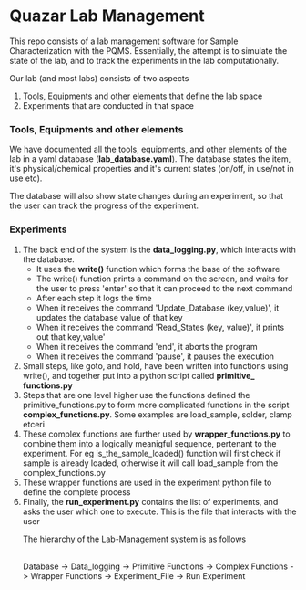 # Quazar Lab Management

This repo consists of a lab management software for Sample Characterization with the PQMS. Essentially, the attempt is to simulate the state of the lab, and to track the experiments in the lab computationally.

Our lab (and most labs) consists of two aspects

<ol>
<li>Tools, Equipments and other elements that define the lab space
<li>Experiments that are conducted in that space
</ol>

### Tools, Equipments and other elements

We have documented all the tools, equipments, and other elements of the lab in a yaml database (<b>lab_database.yaml</b>). The database states the item, it's physical/chemical properties and it's current states (on/off, in use/not in use etc). 

The database will also show state changes during an experiment, so that the user can track the progress of the experiment.

### Experiments

<ol>
<li>The back end of the system is the <b>data_logging.py</b>, which interacts with the database. 
<ul>
<li>It uses the <b>write()</b> function which forms the base of the software
<li>The write() function prints a command on the screen, and waits for the user to press 'enter' so that it can proceed to the next command
<li>After each step it logs the time
<li>When it receives the command 'Update_Database (key,value)', it updates the database value of that key
<li>When it receives the command 'Read_States (key, value)', it prints out that key,value'
<li>When it receives the command 'end', it aborts the program
<li>When it receives the command 'pause', it pauses the execution
</ul>
<li>Small steps, like goto, and hold, have been written into functions using write(), and together put into a python script called <b>primitive_ functions.py</b>
<li>Steps that are one level higher use the functions defined the primitive_functions.py to form more complicated functions in the script <b>complex_functions.py</b>. Some examples are load_sample, solder, clamp etceri
<li>These complex functions are further used by <b>wrapper_functions.py</b> to combine them into a logically meanigful sequence, pertenant to the experiment. For eg is_the_sample_loaded() function will first check if sample is already loaded, otherwise it will call load_sample from the complex_functions.py
<li>These wrapper functions are used in the experiment python file to define the complete process
<li>Finally, the <b>run_experiment.py</b> contains the list of experiments, and asks the user which one to execute. This is the file that interacts with the user


The hierarchy of the Lab-Management system is as follows<br><br>

Database  -> Data_logging -> Primitive Functions -> Complex Functions -> Wrapper Functions -> Experiment_File -> Run Experiment
